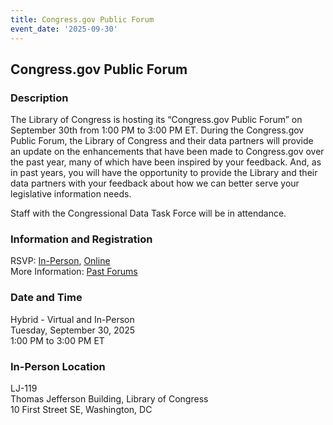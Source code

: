 ```yaml
---
title: Congress.gov Public Forum
event_date: '2025-09-30'
---
```


## Congress.gov Public Forum

### Description
The Library of Congress is hosting its “Congress.gov Public Forum” on September 30th from 1:00 PM to 3:00 PM ET. During the Congress.gov Public Forum, the Library of Congress and their data partners will provide an update on the enhancements that have been made to Congress.gov over the past year, many of which have been inspired by your feedback. And, as in past years, you will have the opportunity to provide the Library and their data partners with your feedback about how we can better serve  your legislative information needs.    

Staff with the Congressional Data Task Force will be in attendance.  
  
### Information and Registration 
RSVP: [In-Person](https://host.nxt.blackbaud.com/registration-form/?formId=f7d00bf3-3597-45c1-ae37-3f0130316e91&envId=p-3AhSeeWCMU6Kt1UTuhImug&zone=usa), [Online](https://loc.zoomgov.com/webinar/register/WN_M4PVtwySRdSgNfSY1gg43A#/registration)  
More Information: [Past Forums](https://www.congress.gov/help/public-forums)    

### Date and Time  
Hybrid - Virtual and In-Person    
Tuesday, September 30, 2025  
1:00 PM to 3:00 PM ET  

### In-Person Location    
LJ-119  
Thomas Jefferson Building, Library of Congress   
10 First Street SE, Washington, DC   
    
